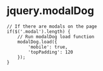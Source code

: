 # jquery.modalDog

    // If there are modals on the page
	if($('.modal').length) {
		// Run modalDog load function
		modalDog.load({
			'mobile': true,
			'topPadding': 120
		});
	}
